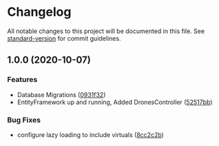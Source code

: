 # Changelog

All notable changes to this project will be documented in this file. See [standard-version](https://github.com/conventional-changelog/standard-version) for commit guidelines.

## 1.0.0 (2020-10-07)


### Features

* Database Migrations ([0931f32](https://github.com/HCI901E20/Backend/commit/0931f328623b990b1f33c71f1b897d10e8eafa91))
* EntityFramework up and running, Added DronesController ([52517bb](https://github.com/HCI901E20/Backend/commit/52517bbbb74bbd0c63887f85c6f4853dcaded79e))


### Bug Fixes

* configure lazy loading to include virtuals ([8cc2c2b](https://github.com/HCI901E20/Backend/commit/8cc2c2b5589010fc628edda9c1ef85df82b85432))
